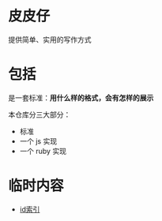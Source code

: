 # 皮皮仔
提供简单、实用的写作方式

# 包括
是一套标准：**用什么样的格式，会有怎样的展示**  

本仓库分三大部分：
+ 标准
+ 一个 js 实现
+ 一个 ruby 实现

# 临时内容
+  [id索引](https://stackoverflow.com/questions/12868830/get-css-id-from-url)
